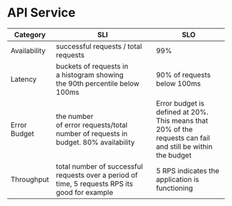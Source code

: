 # API Service

| Category     | SLI | SLO                                                                                                         |
|--------------|-----|-------------------------------------------------------------------------------------------------------------|
| Availability |  successful requests / total requests   | 99%                                                                                                         |
| Latency      |  buckets of requests in a histogram showing the 90th percentile below 100ms   | 90% of requests below 100ms                                                                                 |
| Error Budget |  the number of error requests/total number of requests in budget. 80% availability   | Error budget is defined at 20%. This means that 20% of the requests can fail and still be within the budget |
| Throughput   |  total number of successful requests over a period of time, 5 requests RPS its good for example| 5 RPS indicates the application is functioning                                                              |
